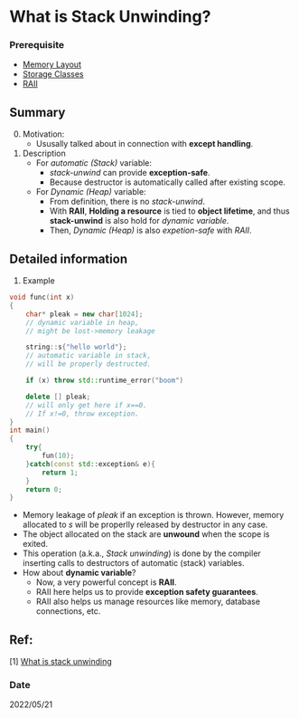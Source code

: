 # What is Stack Unwinding?

### Prerequisite
- [Memory Layout](/4_EfectiveCplusplus/others/MemoryLayout.md)
- [Storage Classes](/4_EfectiveCplusplus/others/StorageClasses.md)
- [RAII](/4_EfectiveCplusplus/ATOC_5_EssentialOperstions/RAII.md)

## Summary
0. Motivation:
    - Ususally talked about in connection with **except handling**.
1. Description
    - For *automatic (Stack)* variable:
        - *stack-unwind* can provide **exception-safe**.
        - Because destructor is automatically called after existing scope.
    - For *Dynamic (Heap)* variable:
        - From definition, there is no *stack-unwind*.
        - With **RAII**, **Holding a resource** is tied to **object lifetime**, and thus **stack-unwind** is also hold for *dynamic variable*.
        - Then, *Dynamic (Heap)* is also *expetion-safe* with *RAII*.
        


## Detailed information
1. Example
~~~c++
void func(int x)
{
    char* pleak = new char[1024]; 
    // dynamic variable in heap, 
    // might be lost->memory leakage

    string::s{"hello world"};
    // automatic variable in stack,
    // will be properly destructed.

    if (x) throw std::runtime_error("boom")

    delete [] pleak; 
    // will only get here if x==0.
    // If x!=0, throw exception.
}
int main()
{
    try{
        fun(10);
    }catch(const std::exception& e){
        return 1;
    }
    return 0;
}
~~~
- Memory leakage of *pleak* if an exception is thrown. However, memory allocated to *s* will be properlly released by destructor in any case.
- The object allocated on the stack are **unwound** when the scope is exited.
- This operation (a.k.a., *Stack unwinding*) is done by the compiler inserting calls to destructors of automatic (stack) variables.
- How about **dynamic variable**?
    - Now, a very powerful concept is **RAII**.
    - RAII here helps us to provide  **exception safety guarantees**.
    - RAII also helps us manage resources like memory, database connections, etc.

## Ref:
[1] [What is stack unwinding](https://stackoverflow.com/questions/2331316/what-is-stack-unwinding)

### Date
2022/05/21